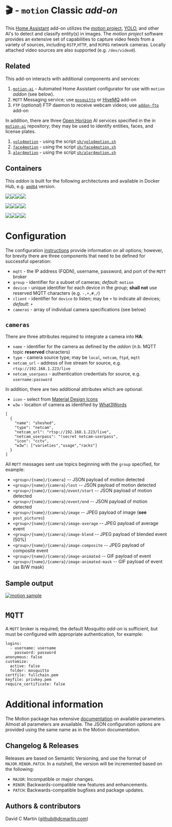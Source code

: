 # &#127916; - `motion` Classic _add-on_

This [Home Assistant](http://home-assistant.io) add-on utilizes the [motion project](https://motion-project.github.io/), [YOLO](https://pjreddie.com/darknet/yolo/), and other AI's to detect and classify entity(s) in images.  The _motion project_ software provides an extensive set of capabilities to capture video feeds from a variety of sources, including `RSTP`,`HTTP`, and `MJPEG` network cameras.  Locally attached video sources are also supported (e.g. `/dev/video0`).

## Related

This add-on interacts with additional components and services:

1. [`motion-ai`](http://github.com/dcmartin/motion-ai/tree/master/README.md) - Automated Home Assistant configurator for use with `motion` _addon_ (see below).
1. `MQTT`	Messaging service; use  [`mosquitto`](https://github.com/home-assistant/hassio-addons/tree/master/mosquitto) or [HiveMQ](https://github.com/hassio-addons/addon-mqtt) add-on
1. `FTP` (_optional_) FTP daemon to receive webcam videos; use [`addon-ftp`](https://github.com/hassio-addons/addon-ftp) add-on

In addition, there are three [Open Horizon](http://github.com/dcmartin/open-horizon) AI services specified in the in [`motion-ai`](http://github.com/dcmartin/motion-ai) repository;  they may be used to identify entities, faces, and license plates.

1. [`yolo4motion`](https://github.com/dcmartin/open-horizon/blob/master/services/yolo4motion/README.md) - using the script [`sh/yolo4motion.sh`](http://github.com/dcmartin/motion-ai/tree/master/sh/yolo4motion.sh) 
1. [`face4motion`](https://github.com/dcmartin/open-horizon/blob/master/services/face4motion/README.md) - using the script [`sh/face4motion.sh`](http://github.com/dcmartin/motion-ai/tree/master/sh/face4motion.sh)
1. [`alpr4motion`](https://github.com/dcmartin/open-horizon/blob/master/services/alpr4motion/README.md) - using the script [`sh/alpr4motion.sh`](http://github.com/dcmartin/motion-ai/tree/master/sh/alpr4motion.sh)

## Containers
This _addon_ is built for the following architectures and available in Docker Hub, e.g. [`amd64`](https://hub.docker.com/repository/docker/dcmartin/amd64-addon-motion-video0) version.

![](https://img.shields.io/badge/amd64-yes-green.svg)[![](https://images.microbadger.com/badges/image/dcmartin/amd64-addon-motion-video0.svg)](https://microbadger.com/images/dcmartin/amd64-addon-motion-video0)[![](https://images.microbadger.com/badges/version/dcmartin/amd64-addon-motion-video0.svg)](https://microbadger.com/images/dcmartin/amd64-addon-motion-video0)[![](https://img.shields.io/docker/pulls/dcmartin/amd64-addon-motion-video0.svg)](https://hub.docker.com/r/dcmartin/amd64-addon-motion-video0)

![](https://img.shields.io/badge/aarch64-yes-green.svg)[![](https://images.microbadger.com/badges/image/dcmartin/aarch64-addon-motion-video0.svg)](https://microbadger.com/images/dcmartin/aarch64-addon-motion-video0)[![](https://images.microbadger.com/badges/version/dcmartin/aarch64-addon-motion-video0.svg)](https://microbadger.com/images/dcmartin/aarch64-addon-motion-video0)[![](https://img.shields.io/docker/pulls/dcmartin/aarch64-addon-motion-video0.svg)](https://hub.docker.com/r/dcmartin/aarch64-addon-motion-video0)

![](https://img.shields.io/badge/armv7-yes-green.svg)[![](https://images.microbadger.com/badges/image/dcmartin/armv7-addon-motion-video0.svg)](https://microbadger.com/images/dcmartin/armv7-addon-motion-video0)[![](https://images.microbadger.com/badges/version/dcmartin/armv7-addon-motion-video0.svg)](https://microbadger.com/images/dcmartin/armv7-addon-motion-video0)[![](https://img.shields.io/docker/pulls/dcmartin/armv7-addon-motion-video0.svg)](https://hub.docker.com/r/dcmartin/armv7-addon-motion-video0)

# Configuration
The configuration [instructions](https://github.com/dcmartin/hassio-addons/blob/master/motion-video0/DOCS.md) provide information on all options; however, for brevity there are three components that need to be
defined for successful operation:

+ `mqtt` - the IP address (FQDN), username, password, and port of the `MQTT` broker
+ `group` - identifier for a subset of cameras; _default_: `motion`
+ `device` - unique identifier for each device in the _group_; **shall not** use reserved MQTT characters (e.g. `-,+,#,/`)
+ `client` - identifier for `device` to listen; may be `+` to indicate all devices; _default_: `+`
+ `cameras` - array of individual camera specifications (see below)

## `cameras`

There are three attributes required to integrate a camera into **HA**:

+ `name` - identifier for the camera as defined by the _addon_ (n.b. MQTT topic **reserved** characters)
+ `type` - camera source type; may be `local`, `netcam`, `ftpd`, `mqtt`
+ `netcam_url` - address of live stream for source, e.g. `rtsp://192.168.1.223/live`
+ `netcam_userpass` - authentication credentials for source, e.g. `username:password`

In addition, there are two additional attributes which are optional:

+ `icon` - select from [Material Design Icons](http://materialdesignicons.com/)
+ `w3w` - location of camera as identified by [What3Words](http://what3words.com)

```
[
  {
    "name": "sheshed",
    "type": "netcam",
    "netcam_url": "rtsp://192.168.1.223/live",
    "netcam_userpass": "!secret netcam-userpass",
    "icon": "cctv",
    "w3w": ["varieties","usage","racks"]
  }
]
```

All `MQTT` messages sent use topics beginning with the `group` specified, for example:

+ `<group>/{name}/{camera}` -- JSON payload of motion detected
+ `<group>/{name}/{camera}/lost` -- JSON payload of motion detected
+ `<group>/{name}/{camera}/event/start` -- JSON payload of motion detected
+ `<group>/{name}/{camera}/event/end` -- JSON payload of motion detected
+ `<group>/{name}/{camera}/image` -- JPEG payload of image (**see** `post_pictures`)
+ `<group>/{name}/{camera}/image-average` -- JPEG payload of average event 
+ `<group>/{name}/{camera}/image-blend` -- JPEG payload of blended event (50%)
+ `<group>/{name}/{camera}/image-composite` --  JPEG payload of composite event
+ `<group>/{name}/{camera}/image-animated` -- GIF payload of event
+ `<group>/{name}/{camera}/image-animated-mask` -- GIF payload of event (as B/W mask)

## Sample output

[![motion sample](https://github.com/dcmartin/addon-motion/blob/master/docs/samples/motion-sample.png?raw=true)](http://github.com/dcmartin/addon-motion/docs/samples/motion-sample.png)

# `MQTT`
A `MQTT` broker is required; the default Mosquitto _add-on_ is sufficient, but must be configured with appropriate authentication, for example:

```
logins:
  - username: username
    password: password
anonymous: false
customize:
  active: false
  folder: mosquitto
certfile: fullchain.pem
keyfile: privkey.pem
require_certificate: false
```

# Additional information
The Motion package has extensive [documentation][motiondoc] on available parameters.  Almost all parameters are avsailable.
The JSON configuration options are provided using the same name as in the Motion documentation.

## Changelog & Releases
Releases are based on Semantic Versioning, and use the format
of ``MAJOR.MINOR.PATCH``. In a nutshell, the version will be incremented
based on the following:

- ``MAJOR``: Incompatible or major changes.
- ``MINOR``: Backwards-compatible new features and enhancements.
- ``PATCH``: Backwards-compatible bugfixes and package updates.

## Authors & contributors
David C Martin (github@dcmartin.com)

[commits]: https://github.com/dcmartin/hassio-addons/motion/commits/master
[contributors]: https://github.com/dcmartin/hassio-addons/motion/graphs/contributors
[dcmartin]: https://github.com/dcmartin
[issue]: https://github.com/dcmartin/hassio-addons/motion/issues
[keepchangelog]: http://keepachangelog.com/en/1.0.0/
[releases]: https://github.com/dcmartin/hassio-addons/motion/releases
[repository]: https://github.com/dcmartin/hassio-addons
[motionpkg]: https://motion-project.github.io]
[motiondoc]: https://motion-project.github.io/motion_config.html
[watsonvr]: https://www.ibm.com/watson/services/visual-recognition
[digitsgit]: https://github.com/nvidia/digits
[digits]: https://developer.nvidia.com/digits

<img width="1" src="//clustrmaps.com/map_v2.png?cl=ffffff&w=a&t=n&d=WFrWvzsRgpv7HiSkfWewUMTwpnMKbRdrAm2unNYv3gE" />